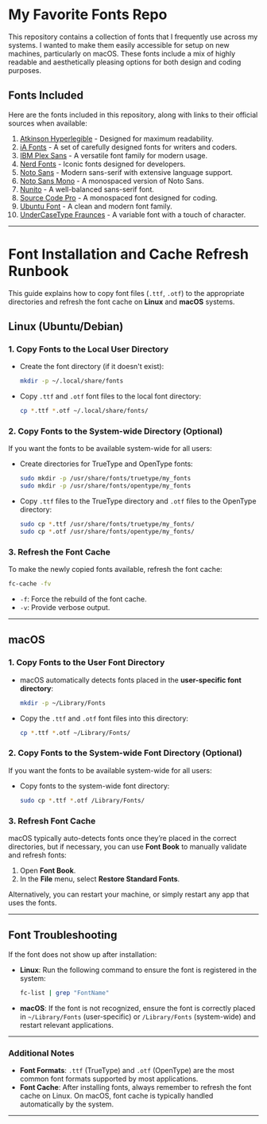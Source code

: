 # My Favorite Fonts Repo

This repository contains a collection of fonts that I frequently use across my systems. I wanted to make them easily accessible for setup on new machines, particularly on macOS. These fonts include a mix of highly readable and aesthetically pleasing options for both design and coding purposes.

## Fonts Included
Here are the fonts included in this repository, along with links to their official sources when available:

1. [Atkinson Hyperlegible](https://brailleinstitute.org/freefont) - Designed for maximum readability.
2. [iA Fonts](https://github.com/iaolo/iA-Fonts) - A set of carefully designed fonts for writers and coders.
3. [IBM Plex Sans](https://github.com/IBM/plex) - A versatile font family for modern usage.
4. [Nerd Fonts](https://www.nerdfonts.com/) - Iconic fonts designed for developers.
5. [Noto Sans](https://fonts.google.com/noto/specimen/Noto+Sans) - Modern sans-serif with extensive language support.
6. [Noto Sans Mono](https://fonts.google.com/noto/specimen/Noto+Sans+Mono) - A monospaced version of Noto Sans.
7. [Nunito](https://fonts.google.com/specimen/Nunito) - A well-balanced sans-serif font.
8. [Source Code Pro](https://github.com/adobe-fonts/source-code-pro) - A monospaced font designed for coding.
9. [Ubuntu Font](https://design.ubuntu.com/font/) - A clean and modern font family.
10. [UnderCaseType Fraunces](https://fonts.google.com/specimen/Fraunces) - A variable font with a touch of character.

---

# Font Installation and Cache Refresh Runbook

This guide explains how to copy font files (`.ttf`, `.otf`) to the appropriate directories and refresh the font cache on **Linux** and **macOS** systems.

## **Linux (Ubuntu/Debian)**

### 1. **Copy Fonts to the Local User Directory**

* Create the font directory (if it doesn't exist):

  ```bash
  mkdir -p ~/.local/share/fonts
  ```

* Copy `.ttf` and `.otf` font files to the local font directory:

  ```bash
  cp *.ttf *.otf ~/.local/share/fonts/
  ```

### 2. **Copy Fonts to the System-wide Directory (Optional)**

If you want the fonts to be available system-wide for all users:

* Create directories for TrueType and OpenType fonts:

  ```bash
  sudo mkdir -p /usr/share/fonts/truetype/my_fonts
  sudo mkdir -p /usr/share/fonts/opentype/my_fonts
  ```

* Copy `.ttf` files to the TrueType directory and `.otf` files to the OpenType directory:

  ```bash
  sudo cp *.ttf /usr/share/fonts/truetype/my_fonts/
  sudo cp *.otf /usr/share/fonts/opentype/my_fonts/
  ```

### 3. **Refresh the Font Cache**

To make the newly copied fonts available, refresh the font cache:

```bash
fc-cache -fv
```

* `-f`: Force the rebuild of the font cache.
* `-v`: Provide verbose output.

---

## **macOS**

### 1. **Copy Fonts to the User Font Directory**

* macOS automatically detects fonts placed in the **user-specific font directory**:

  ```bash
  mkdir -p ~/Library/Fonts
  ```

* Copy the `.ttf` and `.otf` font files into this directory:

  ```bash
  cp *.ttf *.otf ~/Library/Fonts/
  ```

### 2. **Copy Fonts to the System-wide Font Directory (Optional)**

If you want the fonts to be available system-wide for all users:

* Copy fonts to the system-wide font directory:

  ```bash
  sudo cp *.ttf *.otf /Library/Fonts/
  ```

### 3. **Refresh Font Cache**

macOS typically auto-detects fonts once they’re placed in the correct directories, but if necessary, you can use **Font Book** to manually validate and refresh fonts:

1. Open **Font Book**.
2. In the **File** menu, select **Restore Standard Fonts**.

Alternatively, you can restart your machine, or simply restart any app that uses the fonts.

---

## **Font Troubleshooting**

If the font does not show up after installation:

* **Linux**: Run the following command to ensure the font is registered in the system:

  ```bash
  fc-list | grep "FontName"
  ```

* **macOS**: If the font is not recognized, ensure the font is correctly placed in `~/Library/Fonts` (user-specific) or `/Library/Fonts` (system-wide) and restart relevant applications.

---

### **Additional Notes**

* **Font Formats**: `.ttf` (TrueType) and `.otf` (OpenType) are the most common font formats supported by most applications.
* **Font Cache**: After installing fonts, always remember to refresh the font cache on Linux. On macOS, font cache is typically handled automatically by the system.

---




